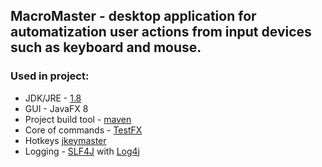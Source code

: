 <h2>MacroMaster - desktop application for automatization user actions from input devices such as keyboard and mouse.</h2>
<h3>Used in project:</h3>
<ul>
	<li>JDK/JRE - <a href="http://www.oracle.com/technetwork/java/javase/downloads/index.html">1.8</a></li>
	<li>GUI - JavaFX 8</li>
	<li>Project build tool - <a href="https://maven.apache.org/">maven</a></li>
	<li>Core of commands - <a href="https://github.com/TestFX/TestFX">TestFX</a></li>
	<li>Hotkeys <a href="https://github.com/tulskiy/jkeymaster">jkeymaster</a></li>
	<li>Logging - <a href="http://slf4j.org/">SLF4J</a> with <a href="http://logging.apache.org/log4j/">Log4j</a></li>
</ul><br>